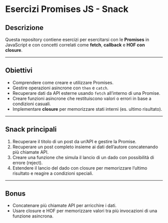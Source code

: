 # Esercizi Promises JS - Snack

## Descrizione
Questa repository contiene esercizi per esercitarsi con le **Promises** in JavaScript e con concetti correlati come **fetch**, **callback** e **HOF con closure**.  

---

## Obiettivi
- Comprendere come creare e utilizzare Promises.  
- Gestire operazioni asincrone con `then` e `catch`.  
- Recuperare dati da API esterne usando `fetch` all’interno di una Promise.  
- Creare funzioni asincrone che restituiscono valori o errori in base a condizioni casuali.  
- Implementare **closure** per memorizzare stati interni (es. ultimo risultato).  

---

## Snack principali
1. Recuperare il titolo di un post da un’API e gestire la Promise.  
2. Recuperare un post completo insieme ai dati dell’autore concatenando più chiamate API.  
3. Creare una funzione che simula il lancio di un dado con possibilità di errore (reject).  
4. Estendere il lancio del dado con closure per memorizzare l’ultimo risultato e reagire a condizioni speciali.  

---

## Bonus
- Concatenare più chiamate API per arricchire i dati.  
- Usare closure e HOF per memorizzare valori tra più invocazioni di una funzione asincrona.
